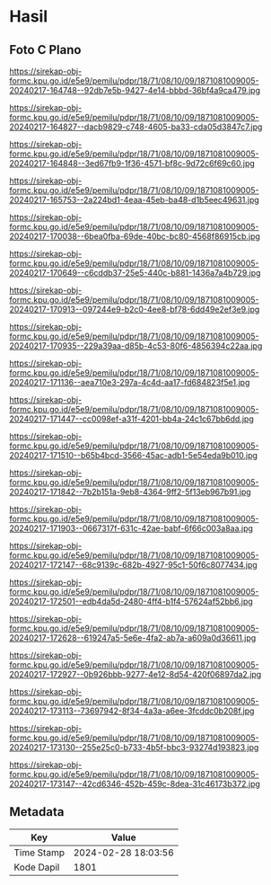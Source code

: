 # Hasil

## Foto C Plano

https://sirekap-obj-formc.kpu.go.id/e5e9/pemilu/pdpr/18/71/08/10/09/1871081009005-20240217-164748--92db7e5b-9427-4e14-bbbd-36bf4a9ca479.jpg

https://sirekap-obj-formc.kpu.go.id/e5e9/pemilu/pdpr/18/71/08/10/09/1871081009005-20240217-164827--dacb9829-c748-4605-ba33-cda05d3847c7.jpg

https://sirekap-obj-formc.kpu.go.id/e5e9/pemilu/pdpr/18/71/08/10/09/1871081009005-20240217-164848--3ed67fb9-1f36-4571-bf8c-9d72c6f69c60.jpg

https://sirekap-obj-formc.kpu.go.id/e5e9/pemilu/pdpr/18/71/08/10/09/1871081009005-20240217-165753--2a224bd1-4eaa-45eb-ba48-d1b5eec49631.jpg

https://sirekap-obj-formc.kpu.go.id/e5e9/pemilu/pdpr/18/71/08/10/09/1871081009005-20240217-170038--6bea0fba-69de-40bc-bc80-4568f86915cb.jpg

https://sirekap-obj-formc.kpu.go.id/e5e9/pemilu/pdpr/18/71/08/10/09/1871081009005-20240217-170649--c6cddb37-25e5-440c-b881-1436a7a4b729.jpg

https://sirekap-obj-formc.kpu.go.id/e5e9/pemilu/pdpr/18/71/08/10/09/1871081009005-20240217-170913--097244e9-b2c0-4ee8-bf78-6dd49e2ef3e9.jpg

https://sirekap-obj-formc.kpu.go.id/e5e9/pemilu/pdpr/18/71/08/10/09/1871081009005-20240217-170935--229a39aa-d85b-4c53-80f6-4856394c22aa.jpg

https://sirekap-obj-formc.kpu.go.id/e5e9/pemilu/pdpr/18/71/08/10/09/1871081009005-20240217-171136--aea710e3-297a-4c4d-aa17-fd684823f5e1.jpg

https://sirekap-obj-formc.kpu.go.id/e5e9/pemilu/pdpr/18/71/08/10/09/1871081009005-20240217-171447--cc0098ef-a31f-4201-bb4a-24c1c67bb6dd.jpg

https://sirekap-obj-formc.kpu.go.id/e5e9/pemilu/pdpr/18/71/08/10/09/1871081009005-20240217-171510--b65b4bcd-3566-45ac-adb1-5e54eda9b010.jpg

https://sirekap-obj-formc.kpu.go.id/e5e9/pemilu/pdpr/18/71/08/10/09/1871081009005-20240217-171842--7b2b151a-9eb8-4364-9ff2-5f13eb967b91.jpg

https://sirekap-obj-formc.kpu.go.id/e5e9/pemilu/pdpr/18/71/08/10/09/1871081009005-20240217-171903--0667317f-631c-42ae-babf-6f66c003a8aa.jpg

https://sirekap-obj-formc.kpu.go.id/e5e9/pemilu/pdpr/18/71/08/10/09/1871081009005-20240217-172147--68c9139c-682b-4927-95c1-50f6c8077434.jpg

https://sirekap-obj-formc.kpu.go.id/e5e9/pemilu/pdpr/18/71/08/10/09/1871081009005-20240217-172501--edb4da5d-2480-4ff4-b1f4-57624af52bb6.jpg

https://sirekap-obj-formc.kpu.go.id/e5e9/pemilu/pdpr/18/71/08/10/09/1871081009005-20240217-172628--619247a5-5e6e-4fa2-ab7a-a609a0d36611.jpg

https://sirekap-obj-formc.kpu.go.id/e5e9/pemilu/pdpr/18/71/08/10/09/1871081009005-20240217-172927--0b926bbb-9277-4e12-8d54-420f06897da2.jpg

https://sirekap-obj-formc.kpu.go.id/e5e9/pemilu/pdpr/18/71/08/10/09/1871081009005-20240217-173113--73697942-8f34-4a3a-a6ee-3fcddc0b208f.jpg

https://sirekap-obj-formc.kpu.go.id/e5e9/pemilu/pdpr/18/71/08/10/09/1871081009005-20240217-173130--255e25c0-b733-4b5f-bbc3-93274d193823.jpg

https://sirekap-obj-formc.kpu.go.id/e5e9/pemilu/pdpr/18/71/08/10/09/1871081009005-20240217-173147--42cd6346-452b-459c-8dea-31c46173b372.jpg


## Metadata

| Key        | Value               |
| ---------- | ------------------- |
| Time Stamp | 2024-02-28 18:03:56 |
| Kode Dapil | 1801                |



